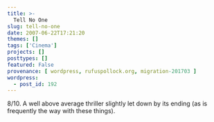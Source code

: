 ```yaml
---
title: >-
  Tell No One
slug: tell-no-one
date: 2007-06-22T17:21:20
themes: []
tags: ['Cinema']
projects: []
posttypes: []
featured: False
provenance: [ wordpress, rufuspollock.org, migration-201703 ]
wordpress:
  - post_id: 192
---
```


8/10. A well above average thriller slightly let down by its ending (as is frequently the way with these things).

